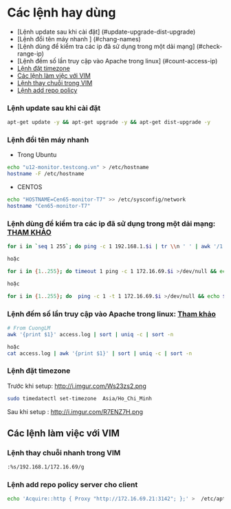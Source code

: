Các lệnh hay dùng
==================


* [Lệnh update sau khi cài đặt] (#update-upgrade-dist-upgrade)
* [Lệnh đổi tên máy nhanh ] (#chang-names)
* [Lệnh dùng để kiểm tra các ip đã sử dụng trong một dải mạng] (#check-range-ip)
* [Lệnh đếm số lần truy cập vào Apache trong linux] (#count-access-ip)
* [Lệnh đặt timezone](#set-timezone)
* [Các lệnh làm việc với VIM](#VIM)
* [Lệnh thay chuỗi trong VIM](#thay-chuoi-vim)
* [Lệnh add repo policy](#add-repo-policy)

<a name="update-upgrade-dist-upgrade"></a>
### Lệnh update sau khi cài đặt 
```sh
apt-get update -y && apt-get upgrade -y && apt-get dist-upgrade -y
```

<a name="chang-names"> </a>
### Lệnh đổi tên máy nhanh 
- Trong Ubuntu
```sh
echo "u12-monitor.testcong.vn" > /etc/hostname
hostname -F /etc/hostname
```
- CENTOS
```sh
echo "HOSTNAME=Cen65-monitor-T7" >> /etc/sysconfig/network
hostname "Cen65-monitor-T7"
```

<a name="check-range-ip"> </a>
### Lệnh dùng để kiểm tra các ip đã sử dụng trong một dải mạng: [THAM KHẢO](http://etherealmind.com/tech-notes-ping-sweep-ip-subnet/)

```sh
for i in `seq 1 255`; do ping -c 1 192.168.1.$i | tr \\n ' ' | awk '/1 received/ {print $2}'; done 

hoặc

for i in {1..255}; do timeout 1 ping -c 1 172.16.69.$i >/dev/null && echo $_; done

hoặc

for i in {1..255}; do  ping -c 1 -t 1 172.16.69.$i >/dev/null && echo $_; done
```

<a name="count-access-ip"> </a>
### Lệnh đếm số lần truy cập vào Apache trong linux: [Tham khảo](http://frustratedtech.com/post/30324903133/count-ip-addresses-in-apache-access-logs)
```sh
# From CuongLM
awk '{print $1}' access.log | sort | uniq -c | sort -n

hoặc
cat access.log | awk '{print $1}' | sort | uniq -c | sort -n
```

<a name="set-timezone"> </a>
### Lệnh đặt timezone
Trước khi setup: http://i.imgur.com/Ws23zs2.png
```sh
sudo timedatectl set-timezone  Asia/Ho_Chi_Minh
```
Sau khi setup : http://i.imgur.com/R7ENZ7H.png

<a name="VIM"> </a>
## Các lệnh làm việc với VIM

<a name="thay-chuoi-vim"> </a>
### Lệnh thay chuỗi nhanh trong VIM
```sh
:%s/192.168.1/172.16.69/g
```
<a name="add-repo-policy"></a>
### Lệnh add repo policy server cho client
```sh
echo 'Acquire::http { Proxy "http://172.16.69.21:3142"; };' >  /etc/apt/apt.conf.d/02proxy
```
